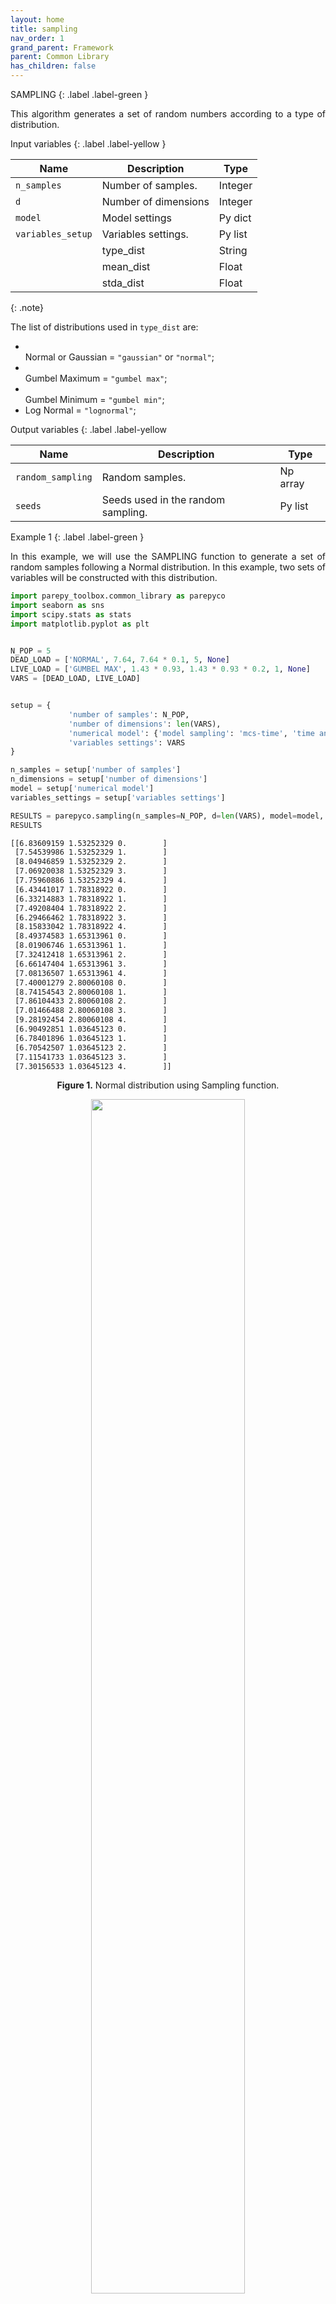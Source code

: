 ```yaml
---
layout: home
title: sampling
nav_order: 1
grand_parent: Framework
parent: Common Library
has_children: false
---
```


<!--Don't delete ths script-->
<script src = "https://polyfill.io/v3/polyfill.min.js?features=es6"></script>
<script id = "MathJax-script" async src="https://cdn.jsdelivr.net/npm/mathjax@3/es5/tex-mml-chtml.js"></script>
<!--Don't delete ths script-->

SAMPLING
{: .label .label-green }

<p align = "justify">
This algorithm generates a set of random numbers according to a type of distribution.
</p>

Input variables
{: .label .label-yellow }

<table style = "width:100%">
    <thead>
      <tr>
        <th>Name</th>
        <th>Description</th>
        <th>Type</th>
      </tr>
    </thead>
    <tr>
        <td><code>n_samples</code></td>
        <td>Number of samples.</td>
        <td>Integer</td>
    </tr>
    <tr>
        <td><code>d</code></td>
        <td>Number of dimensions</td>
        <td>Integer</td>
    </tr>
    <tr>
        <td><code>model</code></td>
        <td>Model settings</td>
        <td>Py dict</td>
    </tr>
    <tr>
        <td><code>variables_setup</code></td>
        <td>Variables settings.</td>
        <td>Py list</td>
    </tr>
    <tr>
        <td></td>
        <td>type_dist</td>
        <td>String</td>
    </tr>
    <tr>
        <td></td>
        <td>mean_dist</td>
        <td>Float</td>
    </tr>
    <tr>
        <td></td>
        <td>stda_dist</td>
        <td>Float</td>
    </tr>
</table>

{: .note}

<p align = "justify">
The list of distributions used in <code>type_dist</code> are:
</p>
<ul>
<li></li>Normal or Gaussian = <code>"gaussian"</code> or <code>"normal"</code>;  
<li></li>Gumbel Maximum = <code>"gumbel max"</code>;  
<li></li>Gumbel Minimum = <code>"gumbel min"</code>;    
<li>Log Normal = <code>"lognormal"</code>;</li>
</ul>

Output variables
{: .label .label-yellow

<table style = "width:100%">
   <thead>
     <tr>
       <th>Name</th>
       <th>Description</th>
       <th>Type</th>
     </tr>
   </thead>
   <tr>
       <td><code>random_sampling</code></td>
       <td>Random samples.</td>
       <td>Np array</td>
   </tr>
    <tr>
       <td><code>seeds</code></td>
       <td>Seeds used in the random sampling.</td>
       <td>Py list</td>
   </tr>
</table>

Example 1
{: .label .label-green }

<p align = "justify">In this example, we will use the SAMPLING function to generate a set of random samples following a Normal distribution. In this example, two sets of variables will be constructed with this distribution.</p>

```python
import parepy_toolbox.common_library as parepyco
import seaborn as sns
import scipy.stats as stats
import matplotlib.pyplot as plt


N_POP = 5
DEAD_LOAD = ['NORMAL', 7.64, 7.64 * 0.1, 5, None]
LIVE_LOAD = ['GUMBEL MAX', 1.43 * 0.93, 1.43 * 0.93 * 0.2, 1, None]
VARS = [DEAD_LOAD, LIVE_LOAD]


setup = {
             'number of samples': N_POP,
             'number of dimensions': len(VARS),
             'numerical model': {'model sampling': 'mcs-time', 'time analysis': 5},
             'variables settings': VARS
}

n_samples = setup['number of samples']
n_dimensions = setup['number of dimensions']
model = setup['numerical model']
variables_settings = setup['variables settings']

RESULTS = parepyco.sampling(n_samples=N_POP, d=len(VARS), model=model, variables_setup=VARS)
RESULTS
```

```cmd
[[6.83609159 1.53252329 0.        ]
 [7.54539986 1.53252329 1.        ]
 [8.04946859 1.53252329 2.        ]
 [7.06920038 1.53252329 3.        ]
 [7.75960886 1.53252329 4.        ]
 [6.43441017 1.78318922 0.        ]
 [6.33214883 1.78318922 1.        ]
 [7.49208404 1.78318922 2.        ]
 [6.29466462 1.78318922 3.        ]
 [8.15833042 1.78318922 4.        ]
 [8.49374583 1.65313961 0.        ]
 [8.01906746 1.65313961 1.        ]
 [7.32412418 1.65313961 2.        ]
 [6.66147404 1.65313961 3.        ]
 [7.08136507 1.65313961 4.        ]
 [7.40001279 2.80060108 0.        ]
 [8.74154543 2.80060108 1.        ]
 [7.86104433 2.80060108 2.        ]
 [7.01466488 2.80060108 3.        ]
 [9.28192454 2.80060108 4.        ]
 [6.90492851 1.03645123 0.        ]
 [6.78401896 1.03645123 1.        ]
 [6.70542507 1.03645123 2.        ]
 [7.11541733 1.03645123 3.        ]
 [7.30156533 1.03645123 4.        ]]
```

<p align = "center"><b>Figure 1.</b> Normal distribution using Sampling function.</p>
<center><img src="assets/images/normal_distribution.png" width="70%"></center>

Example 2
{: .label .label-yellow }

<p align = "justify">In this example, we will explore the SAMPLING function to generate random samples following the Gumbel Maximum (Gumbel Max) distribution. The Gumbel Max distribution is commonly used to model extreme value events, making it useful in various fields such as engineering and finance. We will set the number of samples to 1000 and the dimension to 1. Using the "MCS" (Monte Carlo Sampling) sampling model, we will configure a variable with the Gumbel Max distribution, specifying the location and scale parameters. Through this example, we will demonstrate how the SAMPLING function facilitates the generation of random samples that follow different distributions.</p>

```python
pip install PARE-TOOLBOX
from PARE_TOOLBOX import *
import numpy as np
import pandas as pd

kwargs = {
    'N_POP': 1000,
    'D': 1,
    'MODEL': 'MCS',
    'VARS': [
        ('GUMBEL MAX', 0, 1),
    ]
}

random, random_state = SAMPLING(**kwargs)
random_sampling = random.flatten()

# Data
DF =  pd.DataFrame({'col1': random_sampling})
COLUMN = 'col1'

# Chart config
CHART_CONFIG = {
              'NAME': f"{COLUMN}_Histogram",
              'EXTENSION': 'svg',
              'WIDTH': 0.20,
              'HEIGHT': 0.10,
              'X AXIS LABEL': '$x_{i}$ variable',
              'X AXIS SIZE': 15.5,
              'Y AXIS LABEL': 'Frequency',
              'Y AXIS SIZE': 15.5,
              'AXISES COLOR': '#000000',
              'LABELS SIZE': 15.5,
              'LABELS COLOR': '#000000',
              'CHART COLOR': '#2219F0',
              'BINS': 20,
              'DPI': 600,
             }

# Data statement
DATA = {
         'DATASET': DF,
         'COLUMN': COLUMN
       }

# Call function
HISTOGRAM_CHART(DATASET = DATA, PLOT_SETUP = CHART_CONFIG)
```

<p align = "center"><b>Figure 2.</b> Gumbel Distribution using Sampling function.</p>
<center><img src="assets/images/gumbelmax_distribution.png" width="70%"></center>

Example 3
{: .label .label-yellow }

<p align = "justify">In this new example, we will delve into the SAMPLING function once again, this time generating random samples that adhere to the Gumbel Minimum (Gumbel Min) distribution. The Gumbel Min distribution is commonly employed to model extreme minimum values, making it suitable for applications such as analyzing rare events in engineering and environmental sciences. With the number of samples set at 1000 and the dimension at 1, we will utilize the "MCS" (Monte Carlo Sampling) sampling model. By configuring a variable with the Gumbel Min distribution, specifying the location and scale parameters, we will demonstrate how the SAMPLING function facilitates the creation of random samples that align with distinct distributions.</p>

```python
pip install PARE-TOOLBOX
from PARE_TOOLBOX import *
import numpy as np
import pandas as pd

kwargs = {
    'N_POP': 1000,
    'D': 1,
    'MODEL': 'MCS',
    'VARS': [
        ('GUMBEL MIN', 0, 1),
    ]
}

random, random_state = SAMPLING(**kwargs)
random_sampling = random.flatten()

# Data
DF =  pd.DataFrame({'col1': random_sampling})
COLUMN = 'col1'

# Chart config
CHART_CONFIG = {
              'NAME': f"{COLUMN}_Histogram",
              'EXTENSION': 'svg',
              'WIDTH': 0.20,
              'HEIGHT': 0.10,
              'X AXIS LABEL': '$x_{i}$ variable',
              'X AXIS SIZE': 15.5,
              'Y AXIS LABEL': 'Frequency',
              'Y AXIS SIZE': 15.5,
              'AXISES COLOR': '#000000',
              'LABELS SIZE': 15.5,
              'LABELS COLOR': '#000000',
              'CHART COLOR': '#2219F0',
              'BINS': 20,
              'DPI': 600,
             }

# Data statement
DATA = {
         'DATASET': DF,
         'COLUMN': COLUMN
       }

# Call function
HISTOGRAM_CHART(DATASET = DATA, PLOT_SETUP = CHART_CONFIG)
```

<p align = "center"><b>Figure 3.</b> Gumbel Distribution using Sampling function.</p>
<center><img src="assets/images/gumbelmin_distribution.png" width="70%"></center>

Example 4

In this new example, we will utilize the SAMPLING function once again to generate a set of random samples following a Lognormal distribution. The Lognormal distribution is frequently employed to model data with positive skewness and non-symmetrical distribution. We will set the number of samples to 2000 and the dimension to 1. Employing the "MCS" (Monte Carlo Sampling) sampling model, we will configure a variable with a Lognormal distribution, specifying the shape and location parameters. Through this example, we aim to illustrate how the SAMPLING function can be applied to generate random samples adhering to diverse distributions.

```python
pip install PARE-TOOLBOX
from PARE_TOOLBOX import *
import numpy as np
import pandas as pd

kwargs = {
    'N_POP': 2000,
    'D': 1,
    'MODEL': 'MCS',
    'VARS': [
        ('LOGNORMAL', 0.5, 1),
    ]
}

random, random_state = SAMPLING(**kwargs)
random_sampling = random.flatten()

# Data
DF =  pd.DataFrame({'col1': random_sampling})
COLUMN = 'col1'

# Chart config
CHART_CONFIG = {
              'NAME': f"{COLUMN}_Histogram",
              'EXTENSION': 'svg',
              'WIDTH': 0.20,
              'HEIGHT': 0.10,
              'X AXIS LABEL': '$x_{i}$ variable',
              'X AXIS SIZE': 15.5,
              'Y AXIS LABEL': 'Frequency',
              'Y AXIS SIZE': 15.5,
              'AXISES COLOR': '#000000',
              'LABELS SIZE': 15.5,
              'LABELS COLOR': '#000000',
              'CHART COLOR': '#2219F0',
              'BINS': 20,
              'DPI': 600,
             }

# Data statement
DATA = {
         'DATASET': DF,
         'COLUMN': COLUMN
       }

# Call function
HISTOGRAM_CHART(DATASET = DATA, PLOT_SETUP = CHART_CONFIG)
```

<p align = "center"><b>Figure 3.</b> Gumbel Distribution using Sampling function.</p>
<center><img src="assets/images/lognormal_distribution.png" width="70%"></center>

[Notebook example](https://mega.nz/file/31FFDIAZ#zVEB5y81VjlbIazIijpgqzTFTxLtmqJVpnA6QAF7vjA){: .btn .btn-outline }
